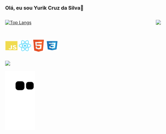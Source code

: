 ### Olá, eu sou Yurik Cruz da Silva👋

##
<div>
<a href="https://github.com/Yuriikcs">

[![Top Langs](https://github-readme-stats.vercel.app/api/top-langs/?username=Yuriikcs&theme=tokyonight)](https://github.com/Yuriikcs/github-readme-stats)
  <img  align="right" src="https://lh3.googleusercontent.com/pw/AL9nZEVlqFG0qAVRH3gw7WxDegyWzQbPmkIU6FB1b535posnyq8cOq_Jwvnc9HE4Fc1Scjx2lCpAuPedEqGY6wvylBVRN4wkFmFZ-XiLqHnAIsavJKrD8piY81RucHQbuO2pyQ9snh-q-d15uaaxcQcH9lzlqB7r_79KAhFtzeugMu3zx61Anf7L2uAKrqrpHu8mA2y3foyNdixuT3KISh4YI-cycfjjriKlojR7_8ZNqybJS8nAlndElVz_uMVXtCE_bzkczdupD7u-ishk8fly_Gbdae22zw0VrQ2aqpkPsES-Pi0N4zsAPANI8KBcA236GJIEi48-bkTGf6YI45w8ey3YoWNJ--rpAu9T5IaICszyYxBlTvUXjeuogQR2ttp3wzExI2zO-acMye__8-FYumdf-FiVxjXc2dw6vvBr_z7AM_y2VENybBHFrIw-kcQCL9dFWdOpW-MLBGjVLPVC2kwQJ9D9o0zE1_FVwlXXY3bxLN8hexUo24SbOhVgDxtctfRe1FkmvKzxO3wu6SEglTPWQyrfg3SbP8RXmjZ_I5c0adLvInnYkLHSh5RKXYNHdpumt73TLAXuYTkSCWS3h8DWw1LZs8gW2ZxQZEavEaMO5WoIkuSwunX8zK3Of9jtYlpLNd8UVwO4E-CAxcO3LLPDjgkIxRY2CMiAVTjbqB3-hUzTpPxJQm5oD1OeNeElpx47UoqSUupbRXx2kpqBTh-MSbi68UCP1rg7QFePoBRbgMEYOy9SbkqH50gaOBdIfp43uQFTsEQ0myuP71gN23-a2v63IBBnNeQu0wFlwAlM_3H9ROpec1rZgctyrJlctYzA30J8hJaUdBHLbFrBOiyc9xIps9HToXc74VjfZNQz11sq5zfQKmKxN2Kb4u5qVmBoE0D6qo646qYgx9LbiUZjrzHH-0c01kORPcODmMKFhuZKLRewNlv0T9UidrzAaL7ov8d6nQ=w221-h217-no?authuser=0">
 
##
<div style="display: inline_block"><br>
  <img align="center" alt="Yurik-js" height="30" width="40" src="https://raw.githubusercontent.com/devicons/devicon/master/icons/javascript/javascript-plain.svg">
  <img align="center" alt="Yurik-React height="30" width="40" src="https://raw.githubusercontent.com/devicons/devicon/master/icons/react/react-original.svg">
  <img align="center" alt="Yurik-HTML height="30" width="40" src="https://raw.githubusercontent.com/devicons/devicon/master/icons/html5/html5-original.svg">
  <img align="center" alt="Yurik-CSS" height="30" width="40" src="https://raw.githubusercontent.com/devicons/devicon/master/icons/css3/css3-original.svg">

##
<div>
  <a href = "mailto:yurikcs@gmail.com"><img src="https://img.shields.io/badge/-Gmail-%23333?style=for-the-badge&logo=gmail&logoColor=white" target="_blank"></a>
  
  ![Snake animation](https://github.com/yurikcsilva/yurikcsilva/blob/output/github-contribution-grid-snake.svg)
  
  
